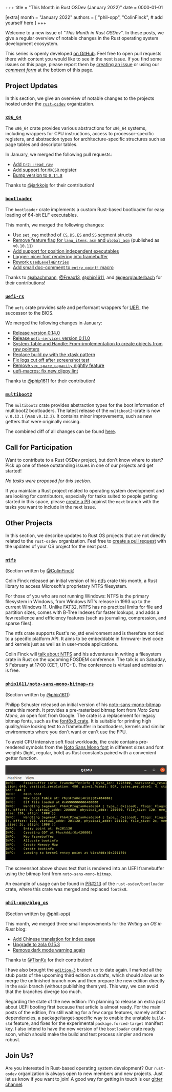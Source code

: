+++
title = "This Month in Rust OSDev (January 2022)"
date = 0000-01-01

[extra]
month = "January 2022"
authors = [
    "phil-opp",
    "ColinFinck",
    # add yourself here
]
+++

Welcome to a new issue of _"This Month in Rust OSDev"_. In these posts, we give a regular overview of notable changes in the Rust operating system development ecosystem.

<!-- more -->

This series is openly developed [on GitHub](https://github.com/rust-osdev/homepage/). Feel free to open pull requests there with content you would like to see in the next issue. If you find some issues on this page, please report them by [creating an issue](https://github.com/rust-osdev/homepage/issues/new) or using our [_comment form_](#comment-form) at the bottom of this page.

<!--
    This is a draft for the upcoming "This Month in Rust OSDev (January 2022)" post.
    Feel free to create pull requests against the `next` branch to add your
    content here.
    Please take a look at the past posts on https://rust-osdev.com/ to see the
    general structure of these posts.
-->

## Project Updates

In this section, we give an overview of notable changes to the projects hosted under the [`rust-osdev`] organization.

[`rust-osdev`]: https://github.com/rust-osdev/about

### [`x86_64`](https://github.com/rust-osdev/x86_64)

The `x86_64` crate provides various abstractions for `x86_64` systems, including wrappers for CPU instructions, access to processor-specific registers, and abstraction types for architecture-specific structures such as page tables and descriptor tables.

In January, we merged the following pull requests:

- [Add `Cr2::read_raw`](https://github.com/rust-osdev/x86_64/pull/334)
- [Add support for `MXCSR` register](https://github.com/rust-osdev/x86_64/pull/336)
- [Bump version to `0.14.8`](https://github.com/rust-osdev/x86_64/pull/339)

Thanks to [@jarkkojs](https://github.com/jarkkojs) for their contribution!

### [`bootloader`](https://github.com/rust-osdev/bootloader)

The `bootloader` crate implements a custom Rust-based bootloader for easy loading of 64-bit ELF executables.

This month, we merged the following changes:

- [Use `set_reg` method of `CS`, `DS`, `ES` and `SS` segment structs](https://github.com/rust-osdev/bootloader/pull/211)
- [Remove feature flag for `lang_items`, `asm` and `global_asm`](https://github.com/rust-osdev/bootloader/pull/210) <span class="gray">(published as `v0.10.11`)</span>
- [Add support for position independent executables](https://github.com/rust-osdev/bootloader/pull/206)
- [Logger: nicer font rendering into framebuffer](https://github.com/rust-osdev/bootloader/pull/213)
- [Rework `UsedLevel4Entries`](https://github.com/rust-osdev/bootloader/pull/219)
- [Add small doc-comment to `entry_point!` macro](https://github.com/rust-osdev/bootloader/pull/220)

Thanks to [@abachmann](https://github.com/abachmann), [@Freax13](https://github.com/Freax13), [@phip1611](https://github.com/phip1611), and [@georglauterbach](https://github.com/georglauterbach) for their contributions!

### [`uefi-rs`](https://github.com/rust-osdev/uefi-rs)

The `uefi` crate provides safe and performant wrappers for [UEFI](https://en.wikipedia.org/wiki/Unified_Extensible_Firmware_Interface), the successor to the BIOS.

We merged the following changes in January:

- [Release version 0.14.0](https://github.com/rust-osdev/uefi-rs/pull/341)
- [Release `uefi-services` version 0.11.0](https://github.com/rust-osdev/uefi-rs/pull/342)
- [System Table and Handle: From-implementation to create objects from raw pointers](https://github.com/rust-osdev/uefi-rs/pull/338)
- [Replace build.py with the xtask pattern](https://github.com/rust-osdev/uefi-rs/pull/335)
- [Fix logs cut off after screenshot test](https://github.com/rust-osdev/uefi-rs/pull/336)
- [Remove `vec_spare_capacity` nightly feature](https://github.com/rust-osdev/uefi-rs/pull/347)
- [uefi-macros: fix new clippy lint](https://github.com/rust-osdev/uefi-rs/pull/350)

Thanks to [@phip1611](https://github.com/phip1611) for their contribution!

### [`multiboot2`](https://github.com/rust-osdev/multiboot2)

The `multiboot2` crate provides abstraction types for the boot information of multiboot2 bootloaders.
The latest release of the `multiboot2`-crate is now `v.0.13.1` (was `v0.12.2`). It contains minor improvements,
such as new getters that were originally missing.

The combined diff of all changes can be found [here](https://github.com/rust-osdev/multiboot2/compare/multiboot2-header-v0.1.0...multiboot2-v0.13.1).

## Call for Participation

Want to contribute to a Rust OSDev project, but don't know where to start? Pick up one of these outstanding
issues in one of our projects and get started!

<!--
Please use the following template for adding items:
- [(`repo_name`) Issue Description](https://example.com/link-to-issue)
-->

<span class="gray">

_No tasks were proposed for this section._

</span>

If you maintain a Rust project related to operating system development and are looking for contributors, especially for tasks suited to people getting started in this space, please [create a PR](https://github.com/rust-osdev/homepage/pulls) against the `next` branch with the tasks you want to include in the next issue.

## Other Projects

In this section, we describe updates to Rust OS projects that are not directly related to the `rust-osdev` organization. Feel free to [create a pull request](https://github.com/rust-osdev/homepage/pulls) with the updates of your OS project for the next post.

### [`ntfs`](https://github.com/ColinFinck/ntfs)

<span class="gray">(Section written by [@ColinFinck](https://github.com/ColinFinck))</span>

Colin Finck released an initial version of his [ntfs](https://github.com/ColinFinck/ntfs) crate this month, a Rust library to access Microsoft's proprietary NTFS filesystem.

For those of you who are not running Windows:
NTFS is the primary filesystem in Windows, from Windows NT's release in 1993 up to the current Windows 11.
Unlike FAT32, NTFS has no practical limits for file and partition sizes, comes with B-Tree Indexes for faster lookups, and adds a few resilience and efficiency features (such as journaling, compression, and sparse files). 

The ntfs crate supports Rust's no_std environment and is therefore not tied to a specific platform API.
It aims to be embeddable in firmware-level code and kernels just as well as in user-mode applications.

Colin Finck will [talk about NTFS](https://fosdem.org/2022/schedule/event/misc_ntfs_rust/) and his adventures in writing a filesystem crate in Rust on the upcoming FOSDEM conference.
The talk is on Saturday, 5 February at 17:00 (CET, UTC+1).
The conference is virtual and admission is free.


### [`phip1611/noto-sans-mono-bitmap-rs`](https://github.com/phip1611/noto-sans-mono-bitmap-rs)

<span class="gray">(Section written by [@phip1611](https://github.com/phip1611))</span>

Philipp Schuster released an initial version of his [noto-sans-mono-bitmap](https://github.com/phip1611/noto-sans-mono-bitmap-rs)
crate this month. It provides a pre-rasterized bitmap font from *Noto Sans Mono*, an open font from Google.
The crate is a replacement for legacy bitmap fonts, such as the [font8x8 crate](https://crates.io/crates/font8x8).
It is suitable for printing high quality/nice looking text to a framebuffer in bootloaders, kernels and similar 
environments where you don't want or can't use the FPU.

To avoid CPU intensive soft float workloads, the crate contains pre-rendered symbols from the [Noto Sans Mono font](https://fonts.google.com/noto/specimen/Noto+Sans+Mono)
in different sizes and font weights (light, regular, bold) as Rust constants paired with a convenient getter function.

![Symbols from the crate 'noto-sans-mono-bitmap' in an UEFI framebuffer.](framebuffer-font-noto-sans-mono.png "Symbols from the crate 'noto-sans-mono-bitmap' in an UEFI framebuffer.")

The screenshot above shows text that is rendered into an UEFI framebuffer using the bitmap font 
from `noto-sans-mono-bitmap`.

An example of usage can be found in [PR#213](https://github.com/rust-osdev/bootloader/pull/213) of the 
`rust-osdev/bootloader` crate, where this crate was merged and replaced `font8x8`.

### [`phil-opp/blog_os`](https://github.com/phil-opp/blog_os)

<span class="gray">(Section written by [@phil-opp](https://github.com/phil-opp))</span>

This month, we merged three small improvements for the _Writing an OS in Rust_ blog:

- [Add Chinese translation for index page](https://github.com/phil-opp/blog_os/pull/1067)
- [Upgrade to zola 0.15.3](https://github.com/phil-opp/blog_os/pull/1061)
- [Remove dark mode warning again](https://github.com/phil-opp/blog_os/commit/b24122a6044879d2305e65d30960dc03cd50ff17)

Thanks to [@TisnKu](https://github.com/TisnKu) for their contribution!

I have also brought the [`edition-3`](https://github.com/phil-opp/blog_os/commits/edition-3) branch up to date again. I marked all the stub posts of the upcoming third edition as drafts, which should allow us to merge the unfinished branch now and then prepare the new edition directly in the `main` branch (without publishing them yet). This way, we can avoid that the branches diverge too much.

Regarding the state of the new edition: I'm planning to release an extra post about UEFI booting first because that article is almost ready. For the main posts of the edition, I'm still waiting for a few cargo features, namely artifact dependencies, a package/target-specific way to enable the unstable `build-std` feature, and fixes for the experimental `package.forced-target` manifest key. I also intend to have the new version of the `bootloader` crate ready soon, which should make the build and test process simpler and more robust.

## Join Us?

Are you interested in Rust-based operating system development? Our `rust-osdev` organization is always open to new members and new projects. Just let us know if you want to join! A good way for getting in touch is our [gitter channel](https://gitter.im/rust-osdev/Lobby).


<!--
TODO: Update publication date
-->
